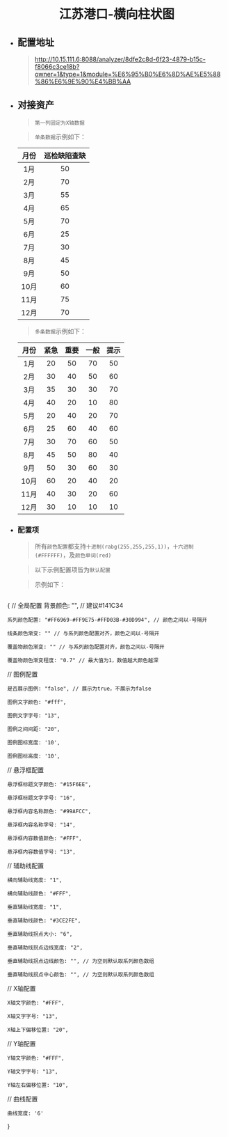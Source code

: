 <h1 align="center">江苏港口-横向柱状图</h1>

- ## 配置地址

  > http://10.15.111.6:8088/analyzer/8dfe2c8d-6f23-4879-b15c-f8066c3ce18b?owner=1&type=1&module=%E6%95%B0%E6%8D%AE%E5%88%86%E6%9E%90%E4%BB%AA

- ## 对接资产

  > `第一列固定为X轴数据`

  > `单条数据`示例如下：

  | 月份 | 巡检缺陷查缺 |
  | :--: | :----------: |
  | 1月  |      50      |
  | 2月  |      70      |
  | 3月  |      55      |
  | 4月  |      65      |
  | 5月  |      70      |
  | 6月  |      25      |
  | 7月  |      30      |
  | 8月  |      45      |
  | 9月  |      50      |
  | 10月 |      60      |
  | 11月 |      75      |
  | 12月 |      70      |

  > `多条数据`示例如下：

  | 月份 | 紧急 | 重要 | 一般 | 提示 |
  | :--: | :--: | :--: | :--: | :--: |
  | 1月  |  20  |  50  |  70  |  50  |
  | 2月  |  30  |  40  |  50  |  60  |
  | 3月  |  35  |  30  |  30  |  70  |
  | 4月  |  40  |  20  |  10  |  80  |
  | 5月  |  20  |  40  |  20  |  70  |
  | 6月  |  25  |  60  |  40  |  60  |
  | 7月  |  30  |  70  |  60  |  50  |
  | 8月  |  45  |  50  |  80  |  40  |
  | 9月  |  50  |  30  |  60  |  30  |
  | 10月 |  60  |  20  |  40  |  20  |
  | 11月 |  40  |  30  |  20  |  60  |
  | 12月 |  30  |  10  |  10  |  10  |

- ### 配置项

  > 所有`颜色配置`都支持`十进制(rabg(255,255,255,1))`，`十六进制(#FFFFFF)`，及`颜色单词(red)`

  > 以下示例配置项皆为`默认配置`

  > 示例如下：

  ```js
{
  // 全局配置
    背景颜色: "", // 建议#141C34
        
    系列颜色配置: "#FF6969-#FF9E75-#FFD03B-#30D994", // 颜色之间以-号隔开
        
    线条颜色渐变: "" // 与系列颜色配置对齐，颜色之间以-号隔开
      
    覆盖物颜色渐变: "" // 与系列颜色配置对齐，颜色之间以-号隔开
      
    覆盖物颜色渐变程度: "0.7" // 最大值为1，数值越大颜色越深
        
  // 图例配置
        
    是否展示图例: "false", // 展示为true，不展示为false
        
    图例文字颜色: "#fff",
        
    图例文字字号: "13",
        
    图例之间间距: "20",
        
    图例图标宽度: '10',
        
    图例图标高度: '10',
        
  // 悬浮框配置
        
    悬浮框标题文字颜色: "#15F6EE",
        
    悬浮框标题文字字号: "16",
        
    悬浮框内容名称颜色: "#99AFCC",
        
    悬浮框内容名称字号: "14",
        
    悬浮框内容数值颜色: "#FFF",
        
    悬浮框内容数值字号: "13",
        
  // 辅助线配置
        
    横向辅助线宽度: "1",
        
    横向辅助线颜色: "#FFF",
        
    垂直辅助线宽度: "1",
        
    垂直辅助线颜色: "#3CE2FE",
        
    垂直辅助线拐点大小: "6",
        
    垂直辅助线拐点边线宽度: "2",
        
    垂直辅助线拐点边线颜色: "", // 为空则默认取系列颜色数组
         
    垂直辅助线拐点中心颜色: "", // 为空则默认取系列颜色数组
        
  // X轴配置
        
    X轴文字颜色: "#FFF",
        
    X轴文字字号: "13",
        
    X轴上下偏移位置: "20",
        
  // Y轴配置
    
    Y轴文字颜色: "#FFF",
        
    Y轴文字字号: "13",
        
    Y轴左右偏移位置: "10",
        
  // 曲线配置
        
    曲线宽度: '6'
        
  }
  ```
  
  